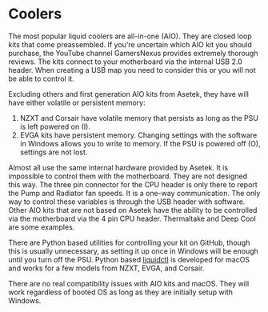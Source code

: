 # Coolers

The most popular liquid coolers are all-in-one (AIO). They are closed loop kits that come preassembled. If you're uncertain which AIO kit you should purchase, the YouTube channel GamersNexus provides extremely thorough reviews. The kits connect to your motherboard via the internal USB 2.0 header. When creating a USB map you need to consider this or you will not be able to control it.

Excluding others and first generation AIO kits from Asetek, they have will have either volatile or persistent memory:

1. NZXT and Corsair have volatile memory that persists as long as the PSU is left powered on (I).
2. EVGA kits have persistent memory. Changing settings with the software in Windows allows you to write to memory. If the PSU is powered off (O), settings are not lost.

Almost all use the same internal hardware provided by Asetek. It is impossible to control them with the motherboard. They are not designed this way. The three pin connector for the CPU header is only there to report the Pump and Radiator fan speeds. It is a one-way communication. The only way to control these variables is through the USB header with software. Other AIO kits that are not based on Asetek have the ability to be controlled via the motherboard via the 4 pin CPU header. Thermaltake and Deep Cool are some examples.

There are Python based utilities for controlling your kit on GitHub, though this is usually unnecessary, as setting it up once in Windows will be enough until you turn off the PSU. Python based [liquidctl](https://github.com/jonasmalacofilho/liquidctl) is developed for macOS and works for a few models from NZXT, EVGA, and Corsair.

There are no real compatibility issues with AIO kits and macOS. They will work regardless of booted OS as long as they are initially setup with Windows.
